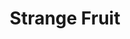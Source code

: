 ---
layout: default
title: Strange Fruit
event: Release of Strange Fruit
artist: Billie Holiday
category: strangefruit
producer: Milt Gabler
label: Commodore
genre: Blues, Jazz
award1: Grammy Hall of Fame, 1978
award2: Song of the Century Times Magazine, 1999
award3: Sold over 1 million copies 
writer: Abel Meeropol
released: 1939
video: https://www.youtube.com/embed/-DGY9HvChXk
coverart: media/images/cover-art/strange_fruit_cover_art.jpg
coverart-description: Cover of Strange Fruit
versions: | 
    Abel Meeropol (1939), </br>
    Kanye West (date)
description: | 
   Holiday was reluctant to sing and perform the song when it was initially brought to her, being out of character to what she would initially sing as the lyrics were about lynching of black Americans happening at the time in the Southern States of America. However, despite this, it turned into be one of her most renowned songs which reached number 16 on the charts.

sources: https://www.loc.gov/static/programs/national-recording-preservation-board/documents/StrangeFruit.pdf
---